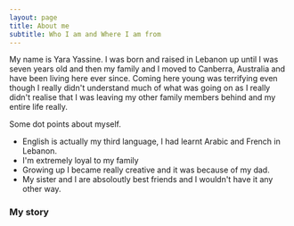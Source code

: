 ```yaml
---
layout: page
title: About me
subtitle: Who I am and Where I am from
---
```


My name is Yara Yassine. I was born and raised in Lebanon up until I was seven years old and then my family and I moved to Canberra, Australia and have been living here ever since. Coming here young was terrifying even though I really didn't understand much of what was going on as I really didn't realise that I was leaving my other family members behind and my entire life really.

Some dot points about myself. 

- English is actually my third language, I had learnt Arabic and French in Lebanon.
- I'm extremely loyal to my family
- Growing up I became really creative and it was because of my dad. 
- My sister and I are absoloutly best friends and I wouldn't have it any other way. 



### My story
